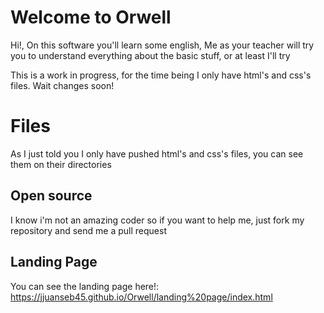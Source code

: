 # Welcome to Orwell 

Hi!, On this software you'll learn some english, Me as your teacher will try you to understand everything about the basic stuff, or at least I'll try

This is a work in progress, for the time being I only have html's and css's files.
Wait changes soon! 

# Files

As I just told you I only have pushed html's and css's files, you can see them on their directories

## Open source

I know i'm not an amazing coder so if you want to help me, just fork my repository and send me a pull request

## Landing Page

You can see the landing page here!: https://jjuanseb45.github.io/Orwell/landing%20page/index.html

